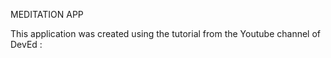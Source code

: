 MEDITATION APP

This application was created using the tutorial from the Youtube channel of DevEd :


